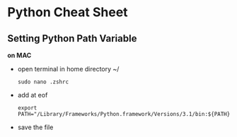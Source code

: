 Python Cheat Sheet
==================

Setting Python Path Variable
----------------------------

**on MAC**
- open terminal in home directory ~/
    
    `` sudo nano .zshrc ``

- add at eof

    `` export PATH="/Library/Frameworks/Python.framework/Versions/3.1/bin:${PATH} ``

- save the file
